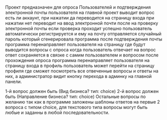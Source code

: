 Проект предназначен для опроса Пользователей и подтверждения электронной почты пользователя
на главной проект выводит вопрос есть ли аккаунт, при нажатии да переводится на страницу входа
при нажатии нет переводит на ввод электронной почти после на проверку электронной почты если проверка проходит успешно 
пользователь автоматически регистрируется и ему на почту отправляется случайный пароль который сгенерировала программа
после подтверждения почты программа перенаправляет пользователя на страницу где будут выводится вопросы с опроса
когда пользователь отвечает на вопрос ответ сохраняется в связке с самим пользователем и вопросом после прохождения опроса 
программа перенаправляет пользователя на страницу входа в профиль пользователь может перейти на страницу профиля где 
сможет посмотреть все отвеченные вопросы и ответы на них, а администратор видит кнопку перехода в админку на главной панели.

1-й вопрос должен быть (Вид бизнеса? тип: choice)
2-й вопрос должен быть (Направление бизнеса? тип: choice)
Остальные вопросы по желанию
так как в программе заложены шаблоны ответов на первые 2 вопроса с типом choice, 
для текстового типа вопросы могут быть любые и заданны в любой последовательности.


